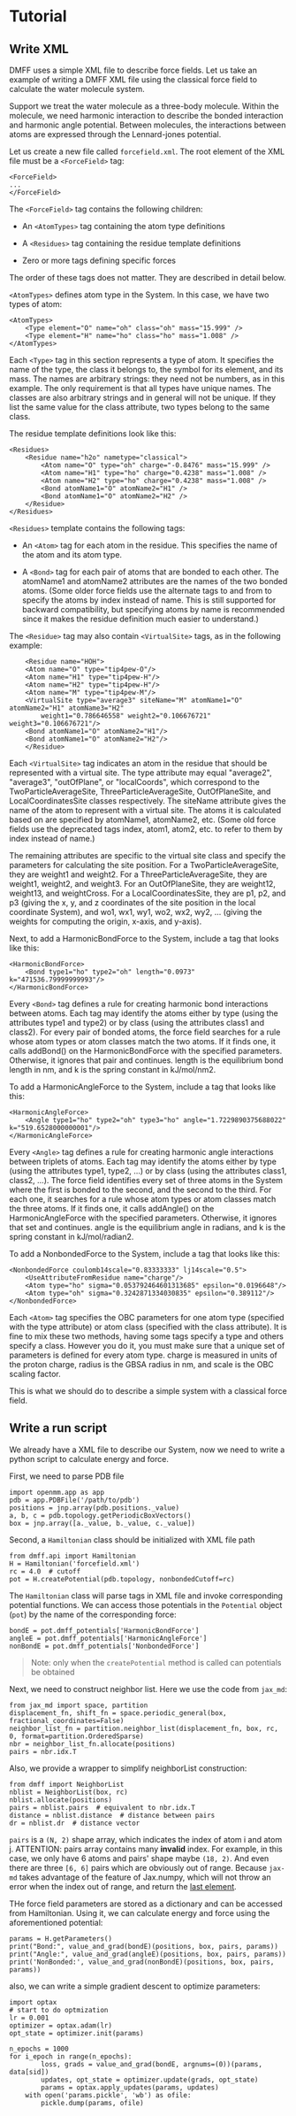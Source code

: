 # Tutorial

## Write XML

DMFF uses a simple XML file to describe force fields. Let us take an example of writing a DMFF XML file using the classical force field to calculate the water molecule system.

Support we treat the water molecule as a three-body molecule. Within the molecule, we need harmonic interaction to describe the bonded interaction and harmonic angle potential. Between molecules, the interactions between atoms are expressed through the Lennard-jones potential.

Let us create a new file called `forcefield.xml`. The root element of the XML file must be a `<ForceField>` tag:

```
<ForceField>
...
</ForceField>
```

The `<ForceField>` tag contains the following children:

- An `<AtomTypes>` tag containing the atom type definitions

- A `<Residues>` tag containing the residue template definitions

- Zero or more tags defining specific forces

The order of these tags does not matter. They are described in detail below.

`<AtomTypes>` defines atom type in the System. In this case, we have two types of atom:


```
<AtomTypes>
    <Type element="O" name="oh" class="oh" mass="15.999" />
    <Type element="H" name="ho" class="ho" mass="1.008" />
</AtomTypes>
```

Each `<Type>` tag in this section represents a type of atom. It specifies the name of the type, the class it belongs to, the symbol for its element, and its mass. The names are arbitrary strings: they need not be numbers, as in this example. The only requirement is that all types have unique names. The classes are also arbitrary strings and in general will not be unique. If they list the same value for the class attribute, two types belong to the same class. 

The residue template definitions look like this:

```
<Residues>
    <Residue name="h2o" nametype="classical">
        <Atom name="O" type="oh" charge="-0.8476" mass="15.999" />
        <Atom name="H1" type="ho" charge="0.4238" mass="1.008" />
        <Atom name="H2" type="ho" charge="0.4238" mass="1.008" />
        <Bond atomName1="O" atomName2="H1" />
        <Bond atomName1="O" atomName2="H2" />
    </Residue>
</Residues>
```

`<Residues>` template contains the following tags:

- An `<Atom>` tag for each atom in the residue. This specifies the name of the atom and its atom type.

- A `<Bond>` tag for each pair of atoms that are bonded to each other. The atomName1 and atomName2 attributes are the names of the two bonded atoms. (Some older force fields use the alternate tags to and from to specify the atoms by index instead of name. This is still supported for backward compatibility, but specifying atoms by name is recommended since it makes the residue definition much easier to understand.)

The `<Residue>` tag may also contain `<VirtualSite>` tags, as in the following example:


```
    <Residue name="HOH">
    <Atom name="O" type="tip4pew-O"/>
    <Atom name="H1" type="tip4pew-H"/>
    <Atom name="H2" type="tip4pew-H"/>
    <Atom name="M" type="tip4pew-M"/>
    <VirtualSite type="average3" siteName="M" atomName1="O" atomName2="H1" atomName3="H2"
        weight1="0.786646558" weight2="0.106676721" weight3="0.106676721"/>
    <Bond atomName1="O" atomName2="H1"/>
    <Bond atomName1="O" atomName2="H2"/>
    </Residue>
```

Each `<VirtualSite>` tag indicates an atom in the residue that should be represented with a virtual site. The type attribute may equal "average2", "average3", "outOfPlane", or "localCoords", which correspond to the TwoParticleAverageSite, ThreeParticleAverageSite, OutOfPlaneSite, and LocalCoordinatesSite classes respectively. The siteName attribute gives the name of the atom to represent with a virtual site. The atoms it is calculated based on are specified by atomName1, atomName2, etc. (Some old force fields use the deprecated tags index, atom1, atom2, etc. to refer to them by index instead of name.)

The remaining attributes are specific to the virtual site class and specify the parameters for calculating the site position. For a TwoParticleAverageSite, they are weight1 and weight2. For a ThreeParticleAverageSite, they are weight1, weight2, and weight3. For an OutOfPlaneSite, they are weight12, weight13, and weightCross. For a LocalCoordinatesSite, they are p1, p2, and p3 (giving the x, y, and z coordinates of the site position in the local coordinate System), and wo1, wx1, wy1, wo2, wx2, wy2, … (giving the weights for computing the origin, x-axis, and y-axis).    

Next, to add a HarmonicBondForce to the System, include a tag that looks like this:

```
<HarmonicBondForce>
    <Bond type1="ho" type2="oh" length="0.0973" k="471536.79999999993"/>
</HarmonicBondForce>
```

Every `<Bond>` tag defines a rule for creating harmonic bond interactions between atoms. Each tag may identify the atoms either by type (using the attributes type1 and type2) or by class (using the attributes class1 and class2). For every pair of bonded atoms, the force field searches for a rule whose atom types or atom classes match the two atoms. If it finds one, it calls addBond() on the HarmonicBondForce with the specified parameters. Otherwise, it ignores that pair and continues. length is the equilibrium bond length in nm, and k is the spring constant in kJ/mol/nm2.

To add a HarmonicAngleForce to the System, include a tag that looks like this:

```
<HarmonicAngleForce>
    <Angle type1="ho" type2="oh" type3="ho" angle="1.7229890375688022" k="519.6528000000001"/>
</HarmonicAngleForce>
```

Every `<Angle>` tag defines a rule for creating harmonic angle interactions between triplets of atoms. Each tag may identify the atoms either by type (using the attributes type1, type2, …) or by class (using the attributes class1, class2, …). The force field identifies every set of three atoms in the System where the first is bonded to the second, and the second to the third. For each one, it searches for a rule whose atom types or atom classes match the three atoms. If it finds one, it calls addAngle() on the HarmonicAngleForce with the specified parameters. Otherwise, it ignores that set and continues. angle is the equilibrium angle in radians, and k is the spring constant in kJ/mol/radian2.

To add a NonbondedForce to the System, include a tag that looks like this:

```
<NonbondedForce coulomb14scale="0.83333333" lj14scale="0.5">
    <UseAttributeFromResidue name="charge"/>
    <Atom type="ho" sigma="0.053792464601313685" epsilon="0.0196648"/>  
    <Atom type="oh" sigma="0.3242871334030835" epsilon="0.389112"/>      
</NonbondedForce>
```

Each `<Atom>` tag specifies the OBC parameters for one atom type (specified with the type attribute) or atom class (specified with the class attribute). It is fine to mix these two methods, having some tags specify a type and others specify a class. However you do it, you must make sure that a unique set of parameters is defined for every atom type. charge is measured in units of the proton charge, radius is the GBSA radius in nm, and scale is the OBC scaling factor.

This is what we should do to describe a simple system with a classical force field.

## Write a run script

We already have a XML file to describe our System, now we need to write a python script to calculate energy and force. 

First, we need to parse PDB file

```
import openmm.app as app
pdb = app.PDBFile('/path/to/pdb')
positions = jnp.array(pdb.positions._value)
a, b, c = pdb.topology.getPeriodicBoxVectors()
box = jnp.array([a._value, b._value, c._value])
```

Second, a `Hamiltonian` class should be initialized with XML file path

```
from dmff.api import Hamiltonian
H = Hamiltonian('forcefield.xml')
rc = 4.0  # cutoff
pot = H.createPotential(pdb.topology, nonbondedCutoff=rc)
```

The `Hamiltonian` class will parse tags in XML file and invoke corresponding potential functions. We can access those potentials in the `Potential` object (`pot`) by the name of the corresponding force:

```
bondE = pot.dmff_potentials['HarmonicBondForce']
angleE = pot.dmff_potentials['HarmonicAngleForce']
nonBondE = pot.dmff_potentials['NonbondedForce']
```

> Note: only when the `createPotential` method is called can potentials be obtained

Next, we need to construct neighbor list. Here we use the code from `jax_md`:

```
from jax_md import space, partition
displacement_fn, shift_fn = space.periodic_general(box, fractional_coordinates=False)
neighbor_list_fn = partition.neighbor_list(displacement_fn, box, rc, 0, format=partition.OrderedSparse)
nbr = neighbor_list_fn.allocate(positions)
pairs = nbr.idx.T  
```

Also, we provide a wrapper to simplify neighborList construction:

```
from dmff import NeighborList
nblist = NeighborList(box, rc)
nblist.allocate(positions)
pairs = nblist.pairs  # equivalent to nbr.idx.T
distance = nblist.distance  # distance between pairs
dr = nblist.dr  # distance vector

```

`pairs` is a `(N, 2)` shape array, which indicates the index of atom i and atom j. ATTENTION: pairs array contains many **invalid** index. For example, in this case, we only have 6 atoms and pairs' shape maybe `(18, 2)`. And even there are three `[6, 6]` pairs which are obviously out of range. Because `jax-md` takes advantage of the feature of Jax.numpy, which will not throw an error when the index out of range, and return the [last element](https://jax.readthedocs.io/en/latest/notebooks/Common_Gotchas_in_JAX.html#out-of-bounds-indexing).

THe force field parameters are stored as a dictionary and can be accessed from Hamiltonian. Using it, we can calculate energy and force using the aforementioned potential:

```
params = H.getParameters()
print("Bond:", value_and_grad(bondE)(positions, box, pairs, params))
print("Angle:", value_and_grad(angleE)(positions, box, pairs, params))
print('NonBonded:', value_and_grad(nonBondE)(positions, box, pairs, params))    
```

also, we can write a simple gradient descent to optimize parameters:

```
import optax
# start to do optmization
lr = 0.001
optimizer = optax.adam(lr)
opt_state = optimizer.init(params)

n_epochs = 1000
for i_epoch in range(n_epochs):
        loss, grads = value_and_grad(bondE, argnums=(0))(params, data[sid])
        updates, opt_state = optimizer.update(grads, opt_state)
        params = optax.apply_updates(params, updates)
    with open('params.pickle', 'wb') as ofile:
        pickle.dump(params, ofile)
```
